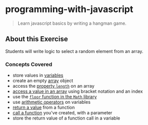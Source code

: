 # programming-with-javascript
> Learn javascript basics by writing a hangman game.

## About this Exercise
Students will write logic to select a random element from an array.

### Concepts Covered
- store values in [variables](https://developer.mozilla.org/en-US/docs/Web/JavaScript/Guide/Values,_variables,_and_literals#Declaring_variables)
- create an empty [array](https://developer.mozilla.org/en-US/docs/Web/JavaScript/Reference/Global_Objects/Array#Example.3A_Creating_an_array) object
- access the [property `length`](https://developer.mozilla.org/en-US/docs/Web/JavaScript/Reference/Global_Objects/Array/length) on an array
- [access a value in an array](https://developer.mozilla.org/en-US/docs/Web/JavaScript/Reference/Global_Objects/Array#Accessing_array_elements) using bracket notation and an index
- use the [`floor` function in the `Math` library](https://developer.mozilla.org/en-US/docs/Web/JavaScript/Reference/Global_Objects/Math/floor)
- use [arithmetic operators](https://developer.mozilla.org/en-US/docs/Web/JavaScript/Reference/Operators/Arithmetic_Operators) on variables
- [return a value](https://developer.mozilla.org/en-US/docs/Web/JavaScript/Reference/Functions_and_function_scope#Example:_Returning_a_formatted_number) from a function
- [call a function](https://developer.mozilla.org/en-US/docs/Web/JavaScript/Guide/Functions#Calling_functions) you've created, with a parameter
- store the return value of a function call in a variable
